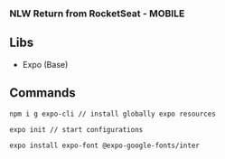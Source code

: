 ### NLW Return from RocketSeat - MOBILE

## Libs
- Expo (Base)

## Commands
```
npm i g expo-cli // install globally expo resources

expo init // start configurations

expo install expo-font @expo-google-fonts/inter



```